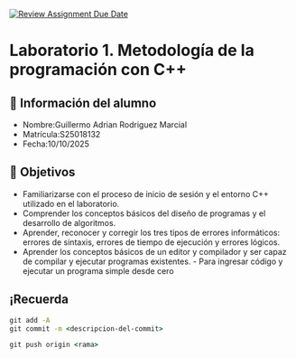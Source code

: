[![Review Assignment Due Date](https://classroom.github.com/assets/deadline-readme-button-22041afd0340ce965d47ae6ef1cefeee28c7c493a6346c4f15d667ab976d596c.svg)](https://classroom.github.com/a/5I5Cy7HW)
# Laboratorio 1. Metodología de la programación con C++

## 👤 Información del alumno

- Nombre:Guillermo Adrian Rodriguez Marcial
- Matrícula:S25018132
- Fecha:10/10/2025

## 🎯 Objetivos

- Familiarizarse con el proceso de inicio de sesión y el entorno C++ utilizado en el laboratorio.
- Comprender los conceptos básicos del diseño de programas y el desarrollo de algoritmos.
- Aprender, reconocer y corregir los tres tipos de errores informáticos: errores de sintaxis, errores de tiempo de ejecución y errores lógicos.
- Aprender los conceptos básicos de un editor y compilador y ser capaz de compilar y ejecutar programas existentes. - Para ingresar código y ejecutar un programa simple desde cero

## ¡Recuerda

```cmd
git add -A
git commit -m <descripcion-del-commit>

git push origin <rama>
```
